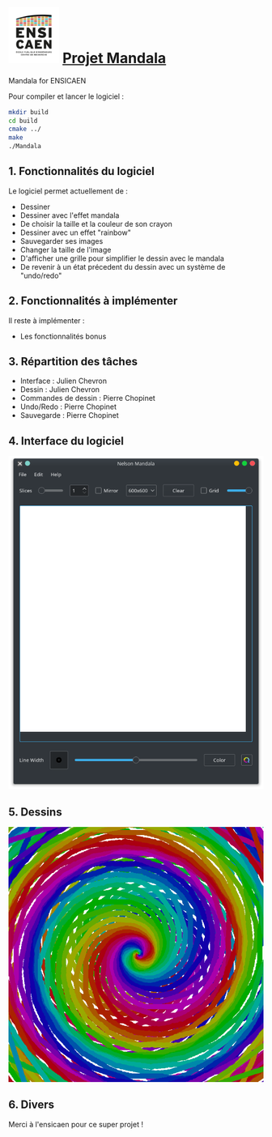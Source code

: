 <h1><img src="img/ensicaen.png" width="100"> <a href="https://github.com/JulienChevron/NelsonMandala" style="text-align: center">Projet Mandala</a> </h1> 

Mandala for ENSICAEN

Pour compiler et lancer le logiciel : 
```bash
mkdir build
cd build
cmake ../
make
./Mandala
```

## 1. Fonctionnalités du logiciel

Le logiciel permet actuellement de : 
- Dessiner
- Dessiner avec l'effet mandala
- De choisir la taille et la couleur de son crayon
- Dessiner avec un effet "rainbow"
- Sauvegarder ses images
- Changer la taille de l'image
- D'afficher une grille pour simplifier le dessin avec le mandala
- De revenir à un état précedent du dessin avec un système de "undo/redo"


## 2. Fonctionnalités à implémenter

Il reste à implémenter : 
- Les fonctionnalités bonus

## 3. Répartition des tâches

- Interface : Julien Chevron
- Dessin : Julien Chevron
- Commandes de dessin : Pierre Chopinet
- Undo/Redo : Pierre Chopinet
- Sauvegarde : Pierre Chopinet

## 4. Interface du logiciel

![interface](img/interface.png)

## 5. Dessins

![example](img/example.png)

## 6. Divers

Merci à l'ensicaen pour ce super projet !